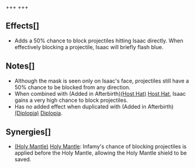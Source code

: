 +++
+++

Effects[]
---------


* Adds a 50% chance to block projectiles hitting Isaac directly. When effectively blocking a projectile, Isaac will briefly flash blue.


Notes[]
-------


* Although the mask is seen only on Isaac's face, projectiles still have a 50% chance to be blocked from any direction.
* When combined with (Added in Afterbirth)[(Host Hat)](/wiki/Host_Hat "Host Hat") [Host Hat](/wiki/Host_Hat "Host Hat"), Isaac gains a very high chance to block projectiles.
* Has no added effect when duplicated with (Added in Afterbirth)[(Diplopia)](/wiki/Diplopia "Diplopia") [Diplopia](/wiki/Diplopia "Diplopia").


Synergies[]
-----------


* [(Holy Mantle)](/wiki/Holy_Mantle "Holy Mantle") [Holy Mantle](/wiki/Holy_Mantle "Holy Mantle"): Infamy's chance of blocking projectiles is applied before the Holy Mantle, allowing the Holy Mantle shield to be saved.


